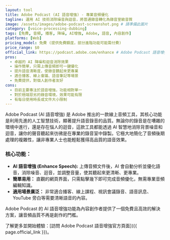 ```yaml
---
layout: tool
title: Adobe Podcast (AI 語音增強) - 專業音頻優化
tagline: 運用 AI 技術消除噪音與迴音，將普通錄音轉化為錄音室級音質
image: /assets/images/adobe-podcast-screenshot.png # 請準備此圖片
category: [voice-processing-dubbing]
tags: [免費, 音頻, 播客, 降噪, AI增強, Adobe, 語音, 內容創作]
platforms: [Web]
pricing_model: 免費 (提供免費額度，部分進階功能可能需付費)
price_range: $0
official_link: https://podcast.adobe.com/enhance # Adobe Podcast 語音增強功能的官方連結
pros:
  - 卓越的 AI 降噪和迴音消除效果
  - 操作簡單，只需上傳音頻即可一鍵優化
  - 提升語音清晰度，使錄音聽起來更專業
  - 適合播客、線上會議、語音筆記等場景
  - 免費提供，對個人創作者友好
cons:
  - 目前主要專注於語音增強，功能相對單一
  - 對於極端惡劣的錄音環境，效果可能有限
  - 有每日使用時長或文件大小限制
---
```


Adobe Podcast (AI 語音增強) 是 Adobe 推出的一款線上音頻工具，其核心功能是利用先進的人工智慧技術，顯著提升語音錄音的品質。無論你的錄音是在嘈雜的環境中進行，還是存在惱人的迴音，這款工具都能透過 AI 智慧地消除背景噪音和迴音，讓你的聲音聽起來彷彿是在專業的錄音室中錄製。它極大地簡化了音頻後期處理的複雜性，讓非專業人士也能輕鬆獲得高品質的語音效果。

### 核心功能：

* **AI 語音增強 (Enhance Speech):** 上傳音頻文件後，AI 會自動分析並優化語音，消除噪音、迴音，並調整音量，使其聽起來更清晰、更專業。
* **簡單易用：** 直觀的網頁界面，只需點擊幾下即可完成音頻優化，無需專業音頻編輯知識。
* **適用場景廣泛：** 非常適合播客、線上課程、視訊會議錄音、語音訊息、YouTube 旁白等需要清晰語音的內容。

Adobe Podcast 的 AI 語音增強功能為內容創作者提供了一個免費且高效的解決方案，讓音頻品質不再是創作的門檻。

了解更多並開始體驗：[訪問 Adobe Podcast 語音增強官方頁面]({{ page.official_link }})。